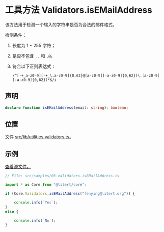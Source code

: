 # 工具方法 Validators.isEMailAddress

该方法用于检测一个输入的字符串是否为合法的邮件格式。

检测条件：

1. 长度为 1 ~ 255 字符；
2. 是否不包含 `..` 和 `.@`。
3. 符合以下正则表达式：

    ```regexp
    /^[-+_a-z0-9][-+_\.a-z0-9]{0,62}@[a-z0-9][-a-z0-9]{0,62}(\.[a-z0-9][-a-z0-9]{0,62})*$/i
    ```

## 声明

```ts
declare function isEMailAddress(email: string): boolean;
```

## 位置

文件 [src/lib/utilities.validators.ts](../../../src/lib/utilities.validators.ts)。

## 示例

[查看源文件。](../../../src/samples/06-validators.isEMailAddress.ts)

```ts
// File: src/samples/06-validators.isEMailAddress.ts

import * as Core from "@litert/core";

if (Core.Validators.isEMailAddress("fenying@litert.org")) {

    console.info(`Yes`);
}
else {

    console.info(`No`);
}
```
